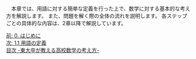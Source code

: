 <!--
1. 数学とは -元東大生が教える高校数学の考え方-
-->
　本章では、用語に対する簡単な定義を行った上で、数学に対する基本的な考え方を解説します。
また、問題を解く際の全体の流れを説明します。
各ステップごとの具体的な内容は、2章以降で解説しています。

[前: 0. はじめに](http://tarukosu.hatenablog.com/entry/2016/07/08/123641)  
[次: 1.1 用語の定義](http://tarukosu.hatenablog.com/entry/2016/07/08/171633)  
[目次 -東大卒が教える高校数学の考え方-](http://tarukosu.hatenablog.com/entry/2016/07/08/123511)  
